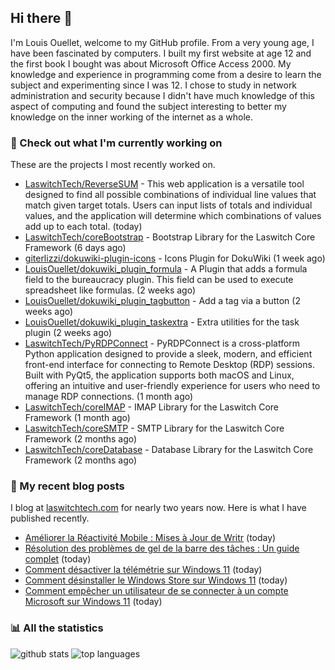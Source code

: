 ## Hi there :wave:

I'm Louis Ouellet, welcome to my GitHub profile. From a very young age, I have been fascinated by computers. I built my first website at age 12 and the first book I bought was about Microsoft Office Access 2000. My knowledge and experience in programming come from a desire to learn the subject and experimenting since I was 12. I chose to study in network administration and security because I didn't have much knowledge of this aspect of computing and found the subject interesting to better my knowledge on the inner working of the internet as a whole.

### :hammer: Check out what I'm currently working on

These are the projects I most recently worked on.


- [LaswitchTech/ReverseSUM](https://github.com/LaswitchTech/ReverseSUM) - This web application is a versatile tool designed to find all possible combinations of individual line values that match given target totals. Users can input lists of totals and individual values, and the application will determine which combinations of values add up to each total. (today)
- [LaswitchTech/coreBootstrap](https://github.com/LaswitchTech/coreBootstrap) - Bootstrap Library for the Laswitch Core Framework (6 days ago)
- [giterlizzi/dokuwiki-plugin-icons](https://github.com/giterlizzi/dokuwiki-plugin-icons) - Icons Plugin for DokuWiki (1 week ago)
- [LouisOuellet/dokuwiki_plugin_formula](https://github.com/LouisOuellet/dokuwiki_plugin_formula) - A Plugin that adds a formula field to the bureaucracy plugin. This field can be used to execute spreadsheet like formulas. (2 weeks ago)
- [LouisOuellet/dokuwiki_plugin_tagbutton](https://github.com/LouisOuellet/dokuwiki_plugin_tagbutton) - Add a tag via a button (2 weeks ago)
- [LouisOuellet/dokuwiki_plugin_taskextra](https://github.com/LouisOuellet/dokuwiki_plugin_taskextra) - Extra utilities for the task plugin (2 weeks ago)
- [LaswitchTech/PyRDPConnect](https://github.com/LaswitchTech/PyRDPConnect) - PyRDPConnect is a cross-platform Python application designed to provide a sleek, modern, and efficient front-end interface for connecting to Remote Desktop (RDP) sessions. Built with PyQt5, the application supports both macOS and Linux, offering an intuitive and user-friendly experience for users who need to manage RDP connections. (1 month ago)
- [LaswitchTech/coreIMAP](https://github.com/LaswitchTech/coreIMAP) - IMAP Library for the Laswitch Core Framework (1 month ago)
- [LaswitchTech/coreSMTP](https://github.com/LaswitchTech/coreSMTP) - SMTP Library for the Laswitch Core Framework (2 months ago)
- [LaswitchTech/coreDatabase](https://github.com/LaswitchTech/coreDatabase) - Database Library for the Laswitch Core Framework (2 months ago)

### :page_with_curl: My recent blog posts

I blog at [laswitchtech.com](https://laswitchtech.com) for nearly two years now. Here is what I have published recently.


- [Améliorer la Réactivité Mobile : Mises à Jour de Writr](https://laswitchtech.com/fr/blog/2024/11/05/enhancing-mobile-responsiveness/updates-to-writr?rev=1730996472&amp;do=diff) (today)
- [Résolution des problèmes de gel de la barre des tâches : Un guide complet](https://laswitchtech.com/fr/blog/2024/02/16/resolving-taskbar-freezing-issues?rev=1730996467&amp;do=diff) (today)
- [Comment désactiver la télémétrie sur Windows 11](https://laswitchtech.com/fr/blog/2024/01/31/how-to-disable-telemetry-on-windows-11?rev=1730996462&amp;do=diff) (today)
- [Comment désinstaller le Windows Store sur Windows 11](https://laswitchtech.com/fr/blog/2024/01/31/how-to-uninstall-windows-store-on-windows-11?rev=1730996456&amp;do=diff) (today)
- [Comment empêcher un utilisateur de se connecter à un compte Microsoft sur Windows 11](https://laswitchtech.com/fr/blog/2024/01/31/how-to-prevent-user-from-signing-into-a-microsoft-account-on-windows-11?rev=1730996451&amp;do=diff) (today)

### :bar_chart: All the statistics

![github stats](https://github-readme-stats.vercel.app/api?username=LouisOuellet&show_icons=true&rank_icon=github&hide_title=true&theme=holi)
![top languages](https://github-readme-stats.vercel.app/api/top-langs/?username=LouisOuellet&layout=donut&hide_title=true&theme=holi)
